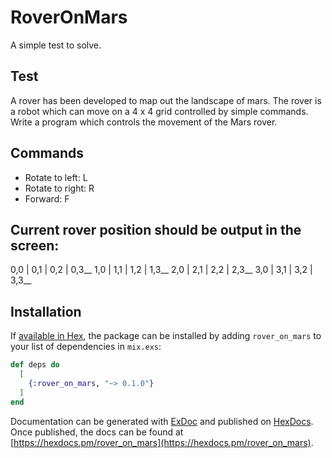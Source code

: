 # RoverOnMars

A simple test to solve.

## Test

A rover has been developed to map out the landscape of mars.
The rover is a robot which can move on a 4 x 4 grid controlled by simple
commands. Write a program which controls the movement of the Mars rover.

## Commands

- Rotate to left: L
- Rotate to right: R
- Forward: F

## Current rover position should be output in the screen:

0,0 | 0,1 | 0,2 | 0,3__
1,0 | 1,1 | 1,2 | 1,3__
2,0 | 2,1 | 2,2 | 2,3__
3,0 | 3,1 | 3,2 | 3,3__

## Installation

If [available in Hex](https://hex.pm/docs/publish), the package can be installed
by adding `rover_on_mars` to your list of dependencies in `mix.exs`:

```elixir
def deps do
  [
    {:rover_on_mars, "~> 0.1.0"}
  ]
end
```

Documentation can be generated with [ExDoc](https://github.com/elixir-lang/ex_doc)
and published on [HexDocs](https://hexdocs.pm). Once published, the docs can
be found at [https://hexdocs.pm/rover_on_mars](https://hexdocs.pm/rover_on_mars).

